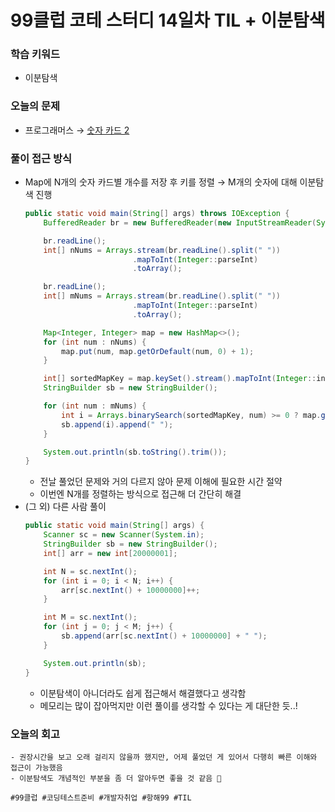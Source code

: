 # 99클럽 코테 스터디 14일차 TIL + 이분탐색

### 학습 키워드
- 이분탐색

### 오늘의 문제
- 프로그래머스 → [숫자 카드 2](https://www.acmicpc.net/problem/10816)

### 풀이 접근 방식
- Map에 N개의 숫자 카드별 개수를 저장 후 키를 정렬 → M개의 숫자에 대해 이분탐색 진행
  ```java
  public static void main(String[] args) throws IOException {
      BufferedReader br = new BufferedReader(new InputStreamReader(System.in));

      br.readLine();
      int[] nNums = Arrays.stream(br.readLine().split(" "))
                          .mapToInt(Integer::parseInt)
                          .toArray();

      br.readLine();
      int[] mNums = Arrays.stream(br.readLine().split(" "))
                          .mapToInt(Integer::parseInt)
                          .toArray();

      Map<Integer, Integer> map = new HashMap<>();
      for (int num : nNums) {
          map.put(num, map.getOrDefault(num, 0) + 1);
      }

      int[] sortedMapKey = map.keySet().stream().mapToInt(Integer::intValue).sorted().toArray();
      StringBuilder sb = new StringBuilder();

      for (int num : mNums) {
          int i = Arrays.binarySearch(sortedMapKey, num) >= 0 ? map.get(num) : 0;
          sb.append(i).append(" ");
      }

      System.out.println(sb.toString().trim());
  }
  ```
  - 전날 풀었던 문제와 거의 다르지 않아 문제 이해에 필요한 시간 절약
  - 이번엔 N개를 정렬하는 방식으로 접근해 더 간단히 해결
- (그 외) 다른 사람 풀이
  ```java
  public static void main(String[] args) {
      Scanner sc = new Scanner(System.in);
      StringBuilder sb = new StringBuilder();
      int[] arr = new int[20000001];
  
      int N = sc.nextInt();
      for (int i = 0; i < N; i++) {
          arr[sc.nextInt() + 10000000]++;
      }
  
      int M = sc.nextInt();
      for (int j = 0; j < M; j++) {
          sb.append(arr[sc.nextInt() + 10000000] + " ");
      }
  
      System.out.println(sb);
  }
  ```
  - 이분탐색이 아니더라도 쉽게 접근해서 해결했다고 생각함
  - 메모리는 많이 잡아먹지만 이런 풀이를 생각할 수 있다는 게 대단한 듯..!
### 오늘의 회고
    - 권장시간을 보고 오래 걸리지 않을까 했지만, 어제 풀었던 게 있어서 다행히 빠른 이해와 접근이 가능했음
    - 이분탐색도 개념적인 부분을 좀 더 알아두면 좋을 것 같음 🙂

``#99클럽 #코딩테스트준비 #개발자취업 #항해99 #TIL``
